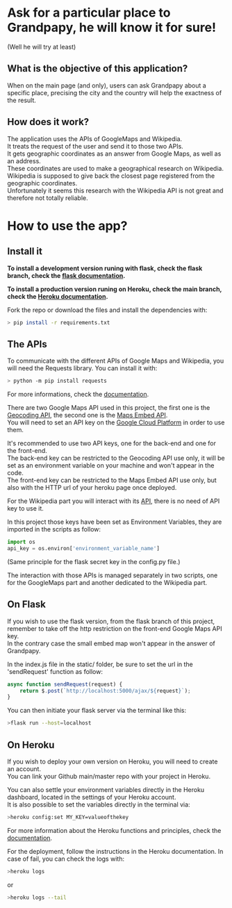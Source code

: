 # **Ask for a particular place to Grandpapy, he will know it for sure!**
(Well he will try at least)

## What is the objective of this application? 

When on the main page (and only), users can ask Grandpapy about a specific place, precising the city and the country will help the exactness of the result.

## How does it work?

The application uses the APIs of GoogleMaps and Wikipedia.  
It treats the request of the user and send it to those two APIs.  
It gets geographic coordinates as an answer from Google Maps, as well as an address.  
These coordinates are used to make a geographical research on Wikipedia.  
Wikipedia is supposed to give back the closest page registered from the geographic coordinates.  
Unfortunately it seems this research with the Wikipedia API is not great and therefore not totally reliable.  

# **How to use the app?**

## Install it


**To install a development version runing with flask, check the flask branch, check the [flask documentation](https://flask.palletsprojects.com/en/1.1.x/).**

**To install a production version runing on Heroku, check the main branch, check the [Heroku documentation](https://www.heroku.com/).**
  

Fork the repo or download the files and install the dependencies with:
```bash
> pip install -r requirements.txt
```

## The APIs

To communicate with the different APIs of Google Maps and Wikipedia, you will need the Requests library.
You can install it with:
```bash
> python -m pip install requests
```
For more informations, check the [documentation](https://requests.readthedocs.io/en/master/).

There are two Google Maps API used in this project, the first one is the [Geocoding API](https://developers.google.com/maps/documentation/geocoding/overview?hl=fr), the second one is the [Maps Embed API](https://developers.google.com/maps/documentation/embed/get-started).  
You will need to set an API key on the [Google Cloud Platform](https://console.cloud.google.com/getting-started) in order to use them.

It's recommended to use two API keys, one for the back-end and one for the front-end.  
The back-end key can be restricted to the Geocoding API use only, it will be set as an environment variable on your machine and won't appear in the code.  
The front-end key can be restricted to the Maps Embed API use only, but also with the HTTP url of your heroku page once deployed.

For the Wikipedia part you will interact with its [API](https://www.mediawiki.org/wiki/API:Main_page), there is no need of API key to use it.

In this project those keys have been set as Environment Variables, they are imported in the scripts as follow:
```python
import os
api_key = os.environ['environment_variable_name']
```

(Same principle for the flask secret key in the config.py file.)

The interaction with those APIs is managed separately in two scripts, one for the GoogleMaps part and another dedicated to the Wikipedia part.

## On Flask

If you wish to use the flask version, from the flask branch of this project, remember to take off the http restriction on the front-end Google Maps API key.  
In the contrary case the small embed map won't appear in the answer of Grandpapy.

In the index.js file in the static/ folder, be sure to set the url in the 'sendRequest' function as follow:
```javascript
async function sendRequest(request) {
    return $.post(`http://localhost:5000/ajax/${request}`);
}
```

You can then initiate your flask server via the terminal like this:
```bash
>flask run --host=localhost
```

## On Heroku

If you wish to deploy your own version on Heroku, you will need to create an account.  
You can link your Github main/master repo with your project in Heroku.  

You can also settle your environment variables directly in the Heroku dashboard, located in the settings of your Heroku account.  
It is also possible to set the variables directly in the terminal via:
```bash
>heroku config:set MY_KEY=valueofthekey
```

For more information about the Heroku functions and principles, check the [documentation]().  

For the deployment, follow the instructions in the Heroku documentation.
In case of fail, you can check the logs with:
```bash
>heroku logs
```
or
```bash
>heroku logs --tail
```

